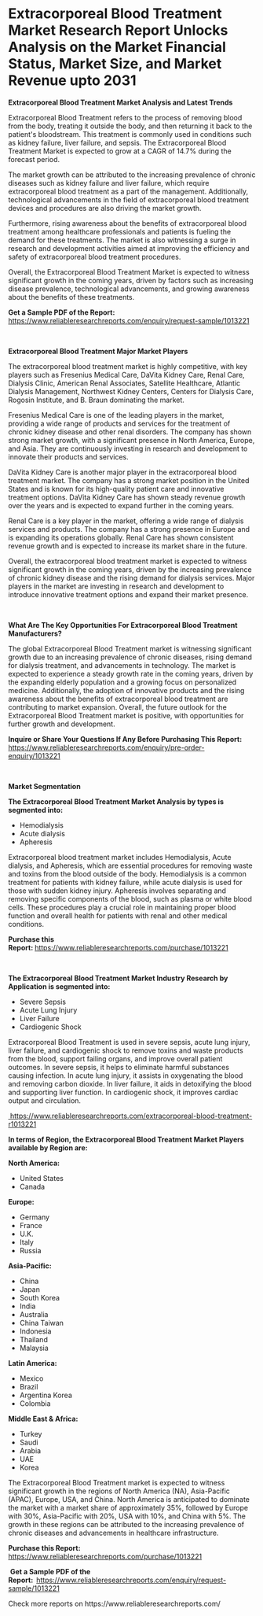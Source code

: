 <p><h1>Extracorporeal Blood Treatment Market Research Report Unlocks Analysis on the Market Financial Status, Market Size, and Market Revenue upto 2031</h1></p><p><strong>Extracorporeal Blood Treatment Market Analysis and Latest Trends</strong></p>
<p><p>Extracorporeal Blood Treatment refers to the process of removing blood from the body, treating it outside the body, and then returning it back to the patient's bloodstream. This treatment is commonly used in conditions such as kidney failure, liver failure, and sepsis. The Extracorporeal Blood Treatment Market is expected to grow at a CAGR of 14.7% during the forecast period.</p><p>The market growth can be attributed to the increasing prevalence of chronic diseases such as kidney failure and liver failure, which require extracorporeal blood treatment as a part of the management. Additionally, technological advancements in the field of extracorporeal blood treatment devices and procedures are also driving the market growth.</p><p>Furthermore, rising awareness about the benefits of extracorporeal blood treatment among healthcare professionals and patients is fueling the demand for these treatments. The market is also witnessing a surge in research and development activities aimed at improving the efficiency and safety of extracorporeal blood treatment procedures.</p><p>Overall, the Extracorporeal Blood Treatment Market is expected to witness significant growth in the coming years, driven by factors such as increasing disease prevalence, technological advancements, and growing awareness about the benefits of these treatments.</p></p>
<p><strong>Get a Sample PDF of the Report:&nbsp;</strong> <a href="https://www.reliableresearchreports.com/enquiry/request-sample/1013221">https://www.reliableresearchreports.com/enquiry/request-sample/1013221</a></p>
<p>&nbsp;</p>
<p><strong>Extracorporeal Blood Treatment Major Market Players</strong></p>
<p><p>The extracorporeal blood treatment market is highly competitive, with key players such as Fresenius Medical Care, DaVita Kidney Care, Renal Care, Dialysis Clinic, American Renal Associates, Satellite Healthcare, Atlantic Dialysis Management, Northwest Kidney Centers, Centers for Dialysis Care, Rogosin Institute, and B. Braun dominating the market.</p><p>Fresenius Medical Care is one of the leading players in the market, providing a wide range of products and services for the treatment of chronic kidney disease and other renal disorders. The company has shown strong market growth, with a significant presence in North America, Europe, and Asia. They are continuously investing in research and development to innovate their products and services.</p><p>DaVita Kidney Care is another major player in the extracorporeal blood treatment market. The company has a strong market position in the United States and is known for its high-quality patient care and innovative treatment options. DaVita Kidney Care has shown steady revenue growth over the years and is expected to expand further in the coming years.</p><p>Renal Care is a key player in the market, offering a wide range of dialysis services and products. The company has a strong presence in Europe and is expanding its operations globally. Renal Care has shown consistent revenue growth and is expected to increase its market share in the future.</p><p>Overall, the extracorporeal blood treatment market is expected to witness significant growth in the coming years, driven by the increasing prevalence of chronic kidney disease and the rising demand for dialysis services. Major players in the market are investing in research and development to introduce innovative treatment options and expand their market presence.</p></p>
<p>&nbsp;</p>
<p><strong>What Are The Key Opportunities For Extracorporeal Blood Treatment Manufacturers?</strong></p>
<p><p>The global Extracorporeal Blood Treatment market is witnessing significant growth due to an increasing prevalence of chronic diseases, rising demand for dialysis treatment, and advancements in technology. The market is expected to experience a steady growth rate in the coming years, driven by the expanding elderly population and a growing focus on personalized medicine. Additionally, the adoption of innovative products and the rising awareness about the benefits of extracorporeal blood treatment are contributing to market expansion. Overall, the future outlook for the Extracorporeal Blood Treatment market is positive, with opportunities for further growth and development.</p></p>
<p><strong>Inquire or Share Your Questions If Any Before Purchasing This Report:</strong> <a href="https://www.reliableresearchreports.com/enquiry/pre-order-enquiry/1013221">https://www.reliableresearchreports.com/enquiry/pre-order-enquiry/1013221</a></p>
<p>&nbsp;</p>
<p><strong>Market Segmentation</strong></p>
<p><strong>The Extracorporeal Blood Treatment Market Analysis by types is segmented into:</strong></p>
<p><ul><li>Hemodialysis</li><li>Acute dialysis</li><li>Apheresis</li></ul></p>
<p><p>Extracorporeal blood treatment market includes Hemodialysis, Acute dialysis, and Apheresis, which are essential procedures for removing waste and toxins from the blood outside of the body. Hemodialysis is a common treatment for patients with kidney failure, while acute dialysis is used for those with sudden kidney injury. Apheresis involves separating and removing specific components of the blood, such as plasma or white blood cells. These procedures play a crucial role in maintaining proper blood function and overall health for patients with renal and other medical conditions.</p></p>
<p><strong>Purchase this Report:&nbsp;</strong><a href="https://www.reliableresearchreports.com/purchase/1013221">https://www.reliableresearchreports.com/purchase/1013221</a></p>
<p>&nbsp;</p>
<p><strong>The Extracorporeal Blood Treatment Market Industry Research by Application is segmented into:</strong></p>
<p><ul><li>Severe Sepsis</li><li>Acute Lung Injury</li><li>Liver Failure</li><li>Cardiogenic Shock</li></ul></p>
<p><p>Extracorporeal Blood Treatment is used in severe sepsis, acute lung injury, liver failure, and cardiogenic shock to remove toxins and waste products from the blood, support failing organs, and improve overall patient outcomes. In severe sepsis, it helps to eliminate harmful substances causing infection. In acute lung injury, it assists in oxygenating the blood and removing carbon dioxide. In liver failure, it aids in detoxifying the blood and supporting liver function. In cardiogenic shock, it improves cardiac output and circulation.</p></p>
<p><a href="https://www.reliableresearchreports.com/extracorporeal-blood-treatment-r1013221">&nbsp;https://www.reliableresearchreports.com/extracorporeal-blood-treatment-r1013221</a></p>
<p><strong>In terms of Region, the Extracorporeal Blood Treatment Market Players available by Region are:</strong></p>
<p>
    <p> <strong> North America: </strong>
        <ul>
            <li>United States</li>
            <li>Canada</li>
        </ul>
        </p> 
    <p> <strong> Europe: </strong>
        <ul>
            <li>Germany</li>
            <li>France</li>
            <li>U.K.</li>
            <li>Italy</li>
            <li>Russia</li>
        </ul>
        </p> 
    <p> <strong> Asia-Pacific: </strong>
        <ul>
            <li>China</li>
            <li>Japan</li>
            <li>South Korea</li>
            <li>India</li>
            <li>Australia</li>
            <li>China Taiwan</li>
            <li>Indonesia</li>
            <li>Thailand</li>
            <li>Malaysia</li>
        </ul>
        </p> 
    <p> <strong> Latin America: </strong>
        <ul>
            <li>Mexico</li>
            <li>Brazil</li>
            <li>Argentina Korea</li>
            <li>Colombia</li>
        </ul>
        </p> 
    <p> <strong> Middle East & Africa: </strong>
        <ul>
            <li>Turkey</li>
            <li>Saudi</li>
            <li>Arabia</li>
            <li>UAE</li>
            <li>Korea</li>
        </ul>
    </p>
    </p>
<p><p>The Extracorporeal Blood Treatment market is expected to witness significant growth in the regions of North America (NA), Asia-Pacific (APAC), Europe, USA, and China. North America is anticipated to dominate the market with a market share of approximately 35%, followed by Europe with 30%, Asia-Pacific with 20%, USA with 10%, and China with 5%. The growth in these regions can be attributed to the increasing prevalence of chronic diseases and advancements in healthcare infrastructure.</p></p>
<p><strong>Purchase this Report: </strong><a href="https://www.reliableresearchreports.com/purchase/1013221">https://www.reliableresearchreports.com/purchase/1013221</a></p>
<p>&nbsp;<strong>Get a Sample PDF of the Report:&nbsp;&nbsp;</strong><a href="https://www.reliableresearchreports.com/enquiry/request-sample/1013221">https://www.reliableresearchreports.com/enquiry/request-sample/1013221</a></p>
<p><strong></strong></p>
<p>Check more reports on https://www.reliableresearchreports.com/</p>